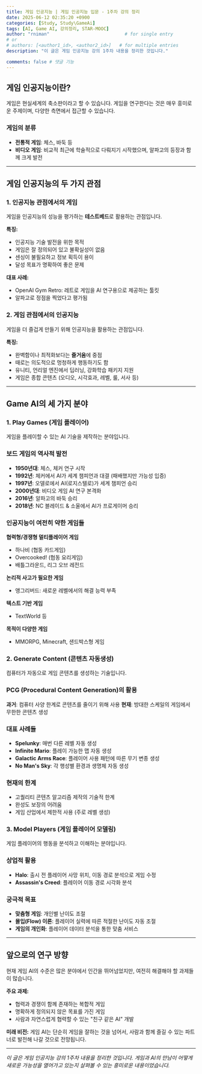 ```yaml
---
title: 게임 인공지능 | 게임 인공지능 입문 - 1주차 강의 정리
date: 2025-06-12 02:35:20 +0900
categories: [Study, Study\GameAi]
tags: [AI, Game AI, 강의정리, STAR-MOOC]
author: "rniman"                            # for single entry
# or
# authors: [<author1_id>, <author2_id>]   # for multiple entries
description: "이 글은 게임 인공지능 강의 1주차 내용을 정리한 것입니다."

comments: false # 댓글 기능
---
```


## 게임 인공지능이란?

게임은 현실세계의 축소판이라고 할 수 있습니다. 게임을 연구한다는 것은 매우 흥미로운 주제이며, 다양한 측면에서 접근할 수 있습니다.

### 게임의 분류

- **전통적 게임**: 체스, 바둑 등
- **비디오 게임**: 비교적 최근에 학술적으로 다뤄지기 시작했으며, 알파고의 등장과 함께 크게 발전

---

## 게임 인공지능의 두 가지 관점

### 1. 인공지능 관점에서의 게임

게임을 인공지능의 성능을 평가하는 **테스트베드**로 활용하는 관점입니다.

**특징:**

- 인공지능 기술 발전을 위한 목적
- 게임은 잘 정의되어 있고 불확실성이 없음
- 센싱이 불필요하고 정보 획득이 용이
- 달성 목표가 명확하여 좋은 문제

**대표 사례:**

- OpenAI Gym Retro: 레트로 게임을 AI 연구용으로 제공하는 툴킷
- 알파고로 정점을 찍었다고 평가됨

### 2. 게임 관점에서의 인공지능

게임을 더 즐겁게 만들기 위해 인공지능을 활용하는 관점입니다.

**특징:**

- 완벽함이나 최적화보다는 **즐거움**에 중점
- 때로는 의도적으로 멍청하게 행동하기도 함
- 유니티, 언리얼 엔진에서 딥러닝, 강화학습 패키지 지원
- 게임은 종합 콘텐츠 (오디오, 시각효과, 레벨, 룰, 서사 등)

---

## Game AI의 세 가지 분야

### 1. Play Games (게임 플레이어)

게임을 플레이할 수 있는 AI 기술을 제작하는 분야입니다.

### 보드 게임의 역사적 발전

- **1950년대**: 체스, 체커 연구 시작
- **1992년**: 체커에서 AI가 세계 챔피언과 대결 (패배했지만 가능성 입증)
- **1997년**: 오델로에서 AI(로지스텔로)가 세계 챔피언 승리
- **2000년대**: 비디오 게임 AI 연구 본격화
- **2016년**: 알파고의 바둑 승리
- **2018년**: NC 블레이드 & 소울에서 AI가 프로게이머 승리

### 인공지능이 여전히 약한 게임들

**협력형/경쟁형 멀티플레이어 게임**

- 하나비 (협동 카드게임)
- Overcooked! (협동 요리게임)
- 배틀그라운드, 리그 오브 레전드

**논리적 사고가 필요한 게임**

- 앵그리버드: 새로운 레벨에서의 해결 능력 부족

**텍스트 기반 게임**

- TextWorld 등

**목적이 다양한 게임**

- MMORPG, Minecraft, 샌드박스형 게임

### 2. Generate Content (콘텐츠 자동생성)

컴퓨터가 자동으로 게임 콘텐츠를 생성하는 기술입니다.

### PCG (Procedural Content Generation)의 활용

**과거**: 컴퓨터 사양 한계로 콘텐츠를 줄이기 위해 사용
**현재**: 방대한 스케일의 게임에서 무한한 콘텐츠 생성

### 대표 사례들

- **Spelunky**: 매번 다른 레벨 자동 생성
- **Infinite Mario**: 플레이 가능한 맵 자동 생성
- **Galactic Arms Race**: 플레이어 사용 패턴에 따른 무기 변종 생성
- **No Man's Sky**: 각 행성별 환경과 생명체 자동 생성

### 현재의 한계

- 고퀄리티 콘텐츠 알고리즘 제작의 기술적 한계
- 완성도 보장의 어려움
- 게임 산업에서 제한적 사용 (주로 레벨 생성)

### 3. Model Players (게임 플레이어 모델링)

게임 플레이어의 행동을 분석하고 이해하는 분야입니다.

### 상업적 활용

- **Halo**: 출시 전 플레이어 사망 위치, 이동 경로 분석으로 게임 수정
- **Assassin's Creed**: 플레이어 이동 경로 시각화 분석

### 궁극적 목표

- **맞춤형 게임**: 개인별 난이도 조절
- **몰입(Flow) 이론**: 플레이어 실력에 따른 적절한 난이도 자동 조절
- **게임의 개인화**: 플레이어 데이터 분석을 통한 맞춤 서비스

---

## 앞으로의 연구 방향

현재 게임 AI의 수준은 많은 분야에서 인간을 뛰어넘었지만, 여전히 해결해야 할 과제들이 많습니다.

**주요 과제:**

- 협력과 경쟁이 함께 존재하는 복합적 게임
- 명확하게 정의되지 않은 목표를 가진 게임
- 사람과 자연스럽게 협력할 수 있는 "친구 같은 AI" 개발

**미래 비전:**
게임 AI는 단순히 게임을 잘하는 것을 넘어서, 사람과 함께 즐길 수 있는 파트너로 발전해 나갈 것으로 전망됩니다.

---

*이 글은 게임 인공지능 강의 1주차 내용을 정리한 것입니다. 게임과 AI의 만남이 어떻게 새로운 가능성을 열어가고 있는지 살펴볼 수 있는 흥미로운 내용이었습니다.*

